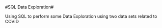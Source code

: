 #SQL Data Exploration#

Using SQL to perform some Data Exploration using two data sets related to COVID
